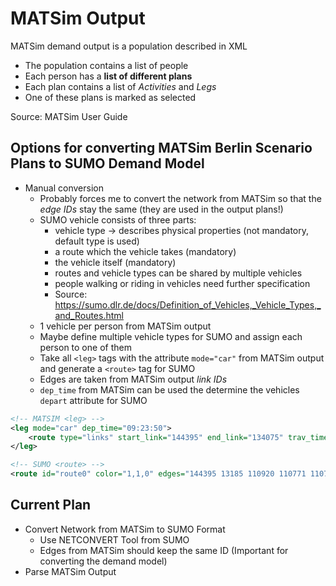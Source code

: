 # MATSim Output

MATSim demand output is a population described in XML
* The population contains a list of people
* Each person has a **list of different plans**
* Each plan contains a list of *Activities* and *Legs*
* One of these plans is marked as selected

Source: MATSim User Guide

## Options for converting MATSim Berlin Scenario Plans to SUMO Demand Model
* Manual conversion
    * Probably forces me to convert the network from MATSim so that the *edge IDs* stay the same (they are used in the output plans!)
    * SUMO vehicle consists of three parts:
        * vehicle type -> describes physical properties (not mandatory, default type is used)
        * a route which the vehicle takes (mandatory)
        * the vehicle itself (mandatory)
        * routes and vehicle types can be shared by multiple vehicles
        * people walking or riding in vehicles need further specification
        * Source: https://sumo.dlr.de/docs/Definition_of_Vehicles,_Vehicle_Types,_and_Routes.html
    * 1 vehicle per person from MATSim output
    * Maybe define multiple vehicle types for SUMO and assign each person to one of them
    * Take all `<leg>` tags with the attribute `mode="car"` from MATSim output and generate a `<route>` tag for SUMO
    * Edges are taken from MATSim output *link IDs*
    * `dep_time` from MATSim can be used the determine the vehicles `depart` attribute for SUMO

```xml
<!-- MATSIM <leg> -->
<leg mode="car" dep_time="09:23:50">
    <route type="links" start_link="144395" end_link="134075" trav_time="00:09:34" distance="7483.395897460802" vehicleRefId="10000001">144395 13185 110920 110771 110773 13324 110367 110369 143404 98098 143528 111248 111278 111280 143420 143410 131204 133161 13679 93161 26733 26730 46537 41913 134075</route>
</leg>

<!-- SUMO <route> -->
<route id="route0" color="1,1,0" edges="144395 13185 110920 110771 110773 13324 110367 110369 143404 98098 143528 111248 111278 111280 143420 143410 131204 133161 13679 93161 26733 26730 46537 41913 134075"/>
```

## Current Plan

* Convert Network from MATSim to SUMO Format
    * Use NETCONVERT Tool from SUMO
    * Edges from MATSim should keep the same ID (Important for converting the demand model)
* Parse MATSim Output

